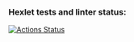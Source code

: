### Hexlet tests and linter status:
[![Actions Status](https://github.com/gmaslov-dev/frontend-project-44/actions/workflows/hexlet-check.yml/badge.svg)](https://github.com/gmaslov-dev/frontend-project-44/actions)